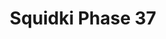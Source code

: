 ---
slug: squidki-phase-37
title: Squidki Phase 37
description: "Squidki Phase 37 is an exciting online game. Play for free directly in your browser!"
icon: /images/new_mods/Sprunki Phase 37.png
url: https://wowtbc.net/sprunkin/phase37/index.html
previewImage: /images/new_mods/Sprunki Phase 37.png
type: new mods

# SEO配置
seo:
  title: "Squidki Phase 37 - Play Free Online Game | Fun Browser Games"
  description: "Squidki Phase 37 - Play this fun online game for free in your browser. No download required!"
  ogImage: "/images/new_mods/Sprunki Phase 37.png"
  keywords: "squidki-phase-37, online game, browser game, free game, new mods game, play online"

videoUrls:
  - https://www.youtube.com/embed/example1
  - https://www.youtube.com/embed/example2

whyPlay:
  title: "Why Play Squidki Phase 37?"
  items:
    - "Immersive Gameplay: Squidki Phase 37 offers an engaging and immersive gaming experience that will keep you entertained for hours"
    - "Challenging Levels: Test your skills with increasingly difficult challenges and obstacles"
    - "Beautiful Graphics: Enjoy stunning visuals and smooth animations that bring the game world to life"
    - "Regular Updates: New content and features are added regularly to keep the game fresh and exciting"
    - "Free to Play: Experience all the fun without spending a penny"
    - "Community Features: Connect with other players, share strategies, and compete for high scores"
    - "Cross-Platform: Play on any device with a web browser, no downloads required"

features:
  title: "Key Features of Squidki Phase 37"
  image: "/images/new_mods/Sprunki Phase 37.png"
  items:
    - "Intuitive Controls: Easy to learn controls make Squidki Phase 37 accessible for players of all skill levels"
    - "Multiple Game Modes: Enjoy various gameplay options that provide different challenges and experiences"
    - "Character Customization: Personalize your gaming experience with unique characters and items"
    - "Achievement System: Complete special tasks to earn rewards and recognition"
    - "Leaderboards: Compete with players worldwide and see who can achieve the highest scores"

characteristics:
  title: "Game Characteristics"
  image: "/images/new_mods/Sprunki Phase 37.png"
  items:
    - "Genre: New mods game with elements of strategy and skill"
    - "Difficulty: Suitable for both casual gamers and those seeking a challenge"
    - "Play Time: Quick sessions or extended gameplay, depending on your preference"
    - "Art Style: Vibrant and engaging visuals that enhance the gaming experience"
    - "Sound Design: Immersive audio that complements the gameplay perfectly"

info: "Squidki Phase 37 is an exciting online game that offers players a unique and engaging gaming experience. With its intuitive controls, stunning visuals, and challenging gameplay, Squidki Phase 37 provides hours of entertainment for players of all ages and skill levels. Whether you're looking for a quick gaming session during a break or an extended play session, Squidki Phase 37 delivers an immersive experience that will keep you coming back for more. The game features multiple levels of increasing difficulty, ensuring that players are constantly challenged as they progress. With regular updates adding new content and features, Squidki Phase 37 remains fresh and exciting, providing endless entertainment options for its growing community of players."

howToPlayIntro: "Welcome to Squidki Phase 37! This guide will walk you through the basics and help you master the game. Whether you're a beginner or looking to improve your skills, these tips and instructions will enhance your gaming experience."

howToPlaySteps:
  - title: "Getting Started"
    description: "Begin your Squidki Phase 37 adventure by familiarizing yourself with the controls. Use your keyboard or mouse to navigate through the game interface. The tutorial will guide you through the basic mechanics and help you understand the objectives."
  - title: "Understanding the Objectives"
    description: "In Squidki Phase 37, your main goal is to progress through levels by completing specific objectives. Each level presents unique challenges that require different strategies and approaches."
  - title: "Mastering the Controls"
    description: "Practice using the controls to improve your precision and reaction time. Squidki Phase 37 requires quick reflexes and strategic thinking to overcome obstacles and defeat opponents."
  - title: "Utilizing Power-ups"
    description: "Collect power-ups throughout the game to enhance your abilities and overcome difficult challenges. Each power-up offers unique advantages that can be crucial for success."
  - title: "Developing Strategies"
    description: "As you progress in Squidki Phase 37, develop effective strategies for different scenarios. Analyze patterns, anticipate challenges, and adapt your approach to maximize your performance."

faq:
  title: "Frequently Asked Questions about Squidki Phase 37"
  items:
    - question: "Is Squidki Phase 37 free to play?"
      answer: "Yes, Squidki Phase 37 is completely free to play directly in your web browser. No downloads or purchases are required to enjoy the full game experience."
    - question: "Can I play Squidki Phase 37 on mobile devices?"
      answer: "Yes, Squidki Phase 37 is optimized for both desktop and mobile play. You can enjoy the game on any device with a web browser and internet connection."
    - question: "Are there any in-game purchases?"
      answer: "While Squidki Phase 37 is free to play, there may be optional in-game purchases available for cosmetic items or additional features that don't affect core gameplay."
    - question: "How often is Squidki Phase 37 updated?"
      answer: "The developers regularly update Squidki Phase 37 with new content, features, and improvements based on player feedback and game performance."
    - question: "Can I play Squidki Phase 37 offline?"
      answer: "Currently, Squidki Phase 37 requires an internet connection to play as it's a browser-based online game."
    - question: "Is Squidki Phase 37 suitable for children?"
      answer: "Yes, Squidki Phase 37 is designed to be family-friendly and suitable for players of all ages."
    - question: "How do I report bugs or issues?"
      answer: "If you encounter any problems while playing Squidki Phase 37, you can report them through the game's support page or contact the developers directly through their website."
    - question: "Still Have Questions?"
      answer: "If you have additional questions about Squidki Phase 37 that aren't covered in this FAQ, please visit our support center or contact our customer service team for assistance."
---